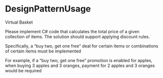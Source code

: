 # DesignPatternUsage


Virtual Basket

Please implement C# code that calculates the total price of a given collection of items. The solution should support applying discount rules.

Specifically, a “buy two, get one free” deal for certain items or combinations of certain items must be implemented

For example, if a “buy two, get one free” promotion is enabled for apples, when buying 3 apples and 3 oranges, payment for 2 apples and 3 oranges would be required
